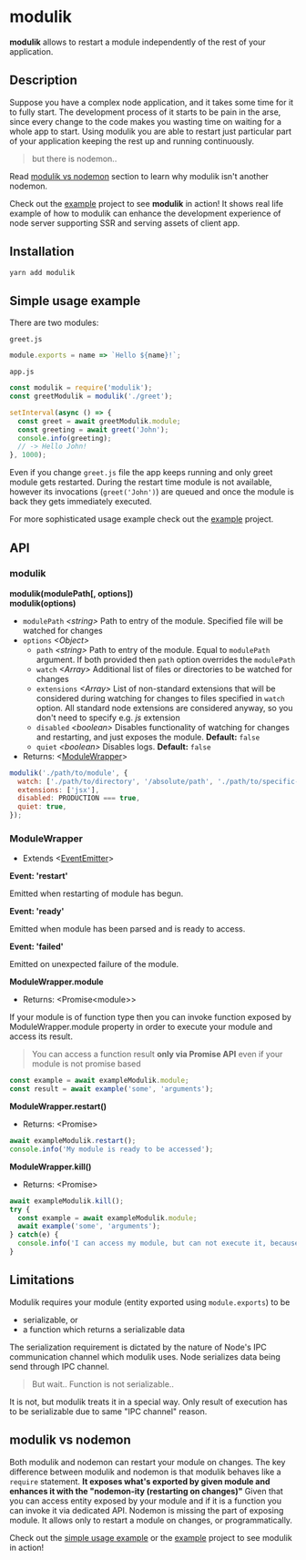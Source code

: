 # modulik

**modulik** allows to restart a module independently of the rest of your application.

## Description

Suppose you have a complex node application, and it takes some time for it to
fully start. The development process of it starts to be pain in the arse, since
every change to the code makes you wasting time on waiting for a whole app to start.
Using modulik you are able to restart just particular part of
your application keeping the rest up and running continuously.

> but there is nodemon..

Read [modulik vs nodemon](#modulik-vs-nodemon) section to learn why modulik isn't another nodemon.

Check out the [example](example) project to see **modulik** in action!
It shows real life example of how to modulik can enhance the development
experience of node server supporting SSR and serving assets of client app.

## Installation

```bash
yarn add modulik
```

## Simple usage example

There are two modules:

`greet.js`
```js
module.exports = name => `Hello ${name}!`;
```

`app.js`
```js
const modulik = require('modulik');
const greetModulik = modulik('./greet');

setInterval(async () => {
  const greet = await greetModulik.module;
  const greeting = await greet('John');
  console.info(greeting);
  // -> Hello John!
}, 1000);
```

Even if you change `greet.js` file the app keeps running and only greet module
gets restarted. During the restart time module is not available, however
its invocations (`greet('John')`) are queued and once the module is back
they gets immediately executed.

For more sophisticated usage example check out the [example](example) project.

## API

### modulik

**modulik(modulePath[, options])**<br />
**modulik(options)**

 - `modulePath` *\<string>* Path to entry of the module. Specified file will be
 watched for changes
 - `options` *\<Object>*
    - `path` *\<string>* Path to entry of the module. Equal to `modulePath`
    argument. If both provided then `path` option overrides the `modulePath`
    - `watch` *\<Array>* Additional list of files or directories to be watched
    for changes
    - `extensions` *\<Array>* List of non-standard extensions that will be
    considered during watching for changes to files specified in `watch` option.
    All standard node extensions are considered anyway, so you don't need to
    specify e.g. *js* extension
    - `disabled` *\<boolean>* Disables functionality of watching for changes and
    restarting, and just exposes the module. **Default:** `false`
    - `quiet` *\<boolean>* Disables logs. **Default:** `false`
 - Returns: <[ModuleWrapper](#ModuleWrapper)>

```js
modulik('./path/to/module', {
  watch: ['./path/to/directory', '/absolute/path', './path/to/specific-module.js'],
  extensions: ['jsx'],
  disabled: PRODUCTION === true,
  quiet: true,
});
```
 
### ModuleWrapper

 - Extends <[EventEmitter](https://nodejs.org/api/events.html)>

**Event: 'restart'**

Emitted when restarting of module has begun.

**Event: 'ready'**

Emitted when module has been parsed and is ready to access.

**Event: 'failed'**

Emitted on unexpected failure of the module.

**ModuleWrapper.module**

 - Returns: \<Promise\<module>>
 
If your module is of function type then you can invoke function exposed by
ModuleWrapper.module property in order to execute your module and access its
result.
 
>  You can access a function result **only via Promise API** even if your module
is not promise based
 
```js
const example = await exampleModulik.module;
const result = await example('some', 'arguments');
```

**ModuleWrapper.restart()**

 - Returns: \<Promise>
 
```js
await exampleModulik.restart();
console.info('My module is ready to be accessed');
```

**ModuleWrapper.kill()**

 - Returns: \<Promise>
 
```js
await exampleModulik.kill();
try {
  const example = await exampleModulik.module;
  await example('some', 'arguments');
} catch(e) {
  console.info('I can access my module, but can not execute it, because it is already killed');
}
```

## Limitations

Modulik requires your module (entity exported using `module.exports`) to be
 - serializable, or
 - a function which returns a serializable data

The serialization requirement is dictated by the nature of Node's IPC communication channel
which modulik uses. Node serializes data being send through IPC channel.

> But wait.. Function is not serializable..

It is not, but modulik treats it in a special way. Only result of execution has to be serializable
due to same "IPC channel" reason.

## modulik vs nodemon

Both modulik and nodemon can restart your module on changes.
The key difference between modulik and nodemon is that modulik behaves like a `require` statement. **It exposes what's exported by given module and enhances it with the "nodemon-ity (restarting on changes)"**
Given that you can access entity exposed by your module and if it is a function you can invoke it via dedicated API.
Nodemon is missing the part of exposing module. It allows only to restart a module on changes, or programmatically.

Check out the [simple usage example](#simple-usage-example) or the
[example](example) project to see modulik in action!
